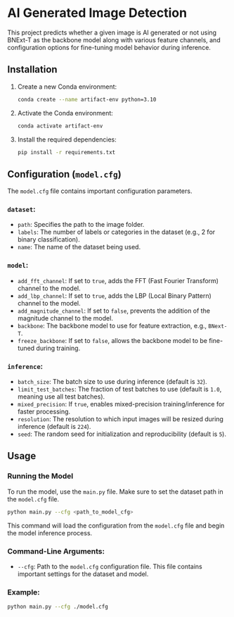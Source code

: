 # AI Generated Image Detection

This project predicts whether a given image is AI generated or not using BNExt-T as the backbone model along with various feature channels, and configuration options for fine-tuning model behavior during inference.


## Installation

1. Create a new Conda environment:
   ```bash
   conda create --name artifact-env python=3.10
   ```

3. Activate the Conda environment:
   ```bash
   conda activate artifact-env
   ```

4. Install the required dependencies:
   ```bash
   pip install -r requirements.txt
   ```

## Configuration (`model.cfg`)

The `model.cfg` file contains important configuration parameters.

### `dataset`:
- `path`: Specifies the path to the image folder.
- `labels`: The number of labels or categories in the dataset (e.g., 2 for binary classification).
- `name`: The name of the dataset being used.

### `model`:
- `add_fft_channel`: If set to `true`, adds the FFT (Fast Fourier Transform) channel to the model.
- `add_lbp_channel`: If set to `true`, adds the LBP (Local Binary Pattern) channel to the model.
- `add_magnitude_channel`: If set to `false`, prevents the addition of the magnitude channel to the model.
- `backbone`: The backbone model to use for feature extraction, e.g., `BNext-T`.
- `freeze_backbone`: If set to `false`, allows the backbone model to be fine-tuned during training.

### `inference`:
- `batch_size`: The batch size to use during inference (default is `32`).
- `limit_test_batches`: The fraction of test batches to use (default is `1.0`, meaning use all test batches).
- `mixed_precision`: If `true`, enables mixed-precision training/inference for faster processing.
- `resolution`: The resolution to which input images will be resized during inference (default is `224`).
- `seed`: The random seed for initialization and reproducibility (default is `5`).

## Usage

### Running the Model

To run the model, use the `main.py` file. Make sure to set the dataset path in the `model.cfg` file.

```bash
python main.py --cfg <path_to_model_cfg>
```

This command will load the configuration from the `model.cfg` file and begin the model inference process.

### Command-Line Arguments:
- `--cfg`: Path to the `model.cfg` configuration file. This file contains important settings for the dataset and model.

### Example:
```bash
python main.py --cfg ./model.cfg
```
